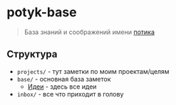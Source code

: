 # potyk-base

> База знаний и соображений имени [потика](https://t.me/potykion)

## Структура

- `projects/` - тут заметки по моим проектам/целям
- `base/` - основная база заметок
	- [Идеи](Идеи.md) - здесь все идеи
-  `inbox/` - все что приходит в голову